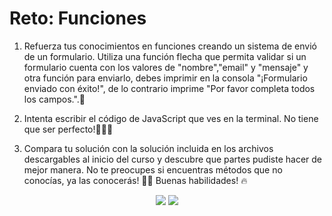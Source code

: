# Reto: Funciones

1. Refuerza tus conocimientos en funciones creando un sistema de envió de un formulario. Utiliza una función flecha que permita validar si un formulario cuenta con los valores de "nombre","email" y "mensaje" y otra función para enviarlo, debes imprimir en la consola "¡Formulario enviado con éxito!", de lo contrario imprime "Por favor completa todos los campos.".🧠

2. Intenta escribir el código de JavaScript que ves en la terminal. No tiene que ser perfecto!🧑🏻‍💻

3. Compara tu solución con la solución incluida en los archivos descargables al inicio del curso y descubre que partes pudiste hacer de mejor manera. No te preocupes si encuentras métodos que no conocías, ya las conocerás! 🙌🏻 Buenas habilidades! 🔥

<center>
  <img src="https://kajabi-storefronts-production.kajabi-cdn.com/kajabi-storefronts-production/file-uploads/site/2147489095/products/d3dfd5-8bbf-75fe-701c-d523e0b3c1d7_Funciones.png">

  <img src="https://kajabi-storefronts-production.kajabi-cdn.com/kajabi-storefronts-production/file-uploads/site/2147489095/products/34b2b04-baf1-b415-6bd-2010b5c6a08_funciones.png">
</center>
